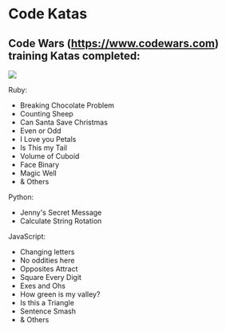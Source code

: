 # Code Katas

## Code Wars (https://www.codewars.com) training Katas completed:

![](https://www.codewars.com/users/JJoseCCampos/badges/large)

Ruby:

* Breaking Chocolate Problem
* Counting Sheep
* Can Santa Save Christmas
* Even or Odd
* I Love you Petals
* Is This my Tail
* Volume of Cuboid
* Face Binary
* Magic Well
* & Others

Python:
* Jenny's Secret Message
* Calculate String Rotation

JavaScript:
* Changing letters
* No oddities here
* Opposites Attract
* Square Every Digit
* Exes and Ohs
* How green is my valley?
* Is this a Triangle
* Sentence Smash
* & Others
